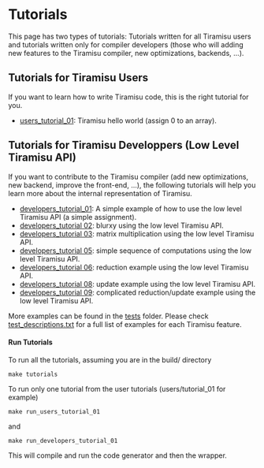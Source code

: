 # Tutorials

This page has two types of tutorials: Tutorials written for all Tiramisu users and tutorials written only for compiler developers (those who will adding new features to the Tiramisu compiler, new optimizations, backends, ...).

## Tutorials for Tiramisu Users
If you want to learn how to write Tiramisu code, this is the right tutorial
for you.

- [users_tutorial_01](users/tutorial_01/tutorial_01.cpp): Tiramisu hello world (assign 0 to an array).


## Tutorials for Tiramisu Developpers (Low Level Tiramisu API)

If you want to contribute to the Tiramisu compiler (add new
optimizations, new backend, improve the front-end, ...), the following
tutorials will help you learn more about the internal representation
of Tiramisu.

- [developers_tutorial_01](developers/tutorial_01/tutorial_01.cpp): A simple example of how to use the low level Tiramisu API (a simple assignment).
- [developers_tutorial 02](developers/tutorial_02/tutorial_02.cpp): blurxy using the low level Tiramisu API.
- [developers_tutorial 03](developers/tutorial_03/tutorial_03.cpp): matrix multiplication using the low level Tiramisu API.
- [developers_tutorial 05](developers/tutorial_05/tutorial_05.cpp): simple sequence of computations using the low level Tiramisu API.
- [developers_tutorial 06](developers/tutorial_06/tutorial_06.cpp): reduction example using the low level Tiramisu API.
- [developers_tutorial 08](developers/tutorial_08/tutorial_08.cpp): update example using the low level Tiramisu API.
- [developers_tutorial 09](developers/tutorial_09/tutorial_09.cpp): complicated reduction/update example using the low level Tiramisu API.

More examples can be found in the [tests](tests/) folder. Please check [test_descriptions.txt](tests/test_descriptions.txt) for a full list of examples for each Tiramisu feature.

#### Run Tutorials

To run all the tutorials, assuming you are in the build/ directory

    make tutorials
    
To run only one tutorial from the user tutorials (users/tutorial_01 for example)

    make run_users_tutorial_01

and

    make run_developers_tutorial_01
    
This will compile and run the code generator and then the wrapper.


